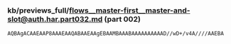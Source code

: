 ### kb/previews_full/flows__master-first__master-and-slot@auth.har.part032.md (part 002)

```md
AQBAgACAAEAAP8AAAEAAQABAAEAAgEBAAMBAAABAAAAAAAAAAD//wD+/v4A////AAEBA
```

```
